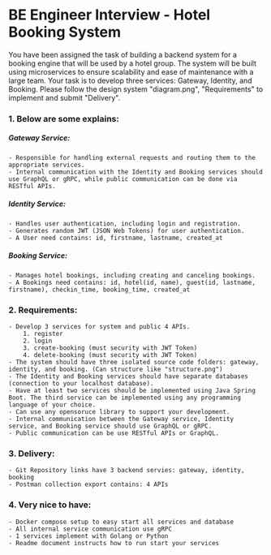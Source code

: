 # BE Engineer Interview - Hotel Booking System

You have been assigned the task of building a backend system for a booking engine that will be used by a hotel group.
The system will be built using microservices to ensure scalability and ease of maintenance with a large team.
Your task is to develop three services: Gateway, Identity, and Booking.
Please follow the design system "diagram.png", "Requirements" to implement and submit "Delivery".

### 1. Below are some explains:

##### Gateway Service:
	- Responsible for handling external requests and routing them to the appropriate services.
	- Internal communication with the Identity and Booking services should use GraphQL or gRPC, while public communication can be done via RESTful APIs.

##### Identity Service:
	- Handles user authentication, including login and registration.
	- Generates random JWT (JSON Web Tokens) for user authentication.
	- A User need contains: id, firstname, lastname, created_at

##### Booking Service:
	- Manages hotel bookings, including creating and canceling bookings.
	- A Bookings need contains: id, hotel(id, name), guest(id, lastname, firstname), checkin_time, booking_time, created_at

### 2. Requirements:
	- Develop 3 services for system and public 4 APIs.
		1. register
		2. login
		3. create-booking (must security with JWT Token)
		4. delete-booking (must security with JWT Token)
	- The system should have three isolated source code folders: gateway, identity, and booking. (Can structure like "structure.png")
	- The Identity and Booking services should have separate databases (connection to your localhost database).
	- Have at least two services should be implemented using Java Spring Boot. The third service can be implemented using any programming language of your choice.
	- Can use any opensoruce library to support your development.
	- Internal communication between the Gateway service, Identity service, and Booking service should use GraphQL or gRPC.
	- Public communication can be use RESTful APIs or GraphQL.

### 3. Delivery:
	- Git Repository links have 3 backend servies: gateway, identity, booking
	- Postman collection export contains: 4 APIs

### 4. Very nice to have:
	- Docker compose setup to easy start all services and database
	- All internal service communication use gRPC
	- 1 services implement with Golang or Python
	- Readme document instructs how to run start your services